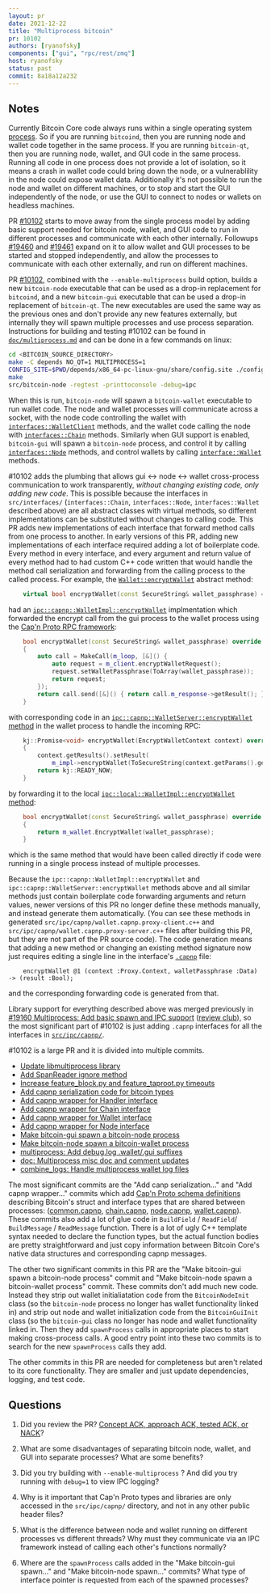 ```yaml
---
layout: pr
date: 2021-12-22
title: "Multiprocess bitcoin"
pr: 10102
authors: [ryanofsky]
components: ["gui", "rpc/rest/zmq"]
host: ryanofsky
status: past
commit: 8a18a12a232
---
```


## Notes

Currently Bitcoin Core code always runs within a single operating system
[process](https://en.wikipedia.org/wiki/Process_(computing)). So if you are
running `bitcoind`, then you are running node and wallet code together in the
same process. If you are running `bitcoin-qt`, then you are running node,
wallet, and GUI code in the same process. Running all code in one process does
not provide a lot of isolation, so it means a crash in wallet code could bring
down the node, or a vulnerablility in the node could expose wallet data.
Additionally it's not possible to run the node and wallet on different machines,
or to stop and start the GUI independently of the node, or use the GUI to
connect to nodes or wallets on headless machines.

PR [#10102](https://github.com/bitcoin/bitcoin/pull/10102) starts to move away
from the single process model by adding basic support needed for bitcoin node,
wallet, and GUI code to run in different processes and communicate with each
other internally. Followups
[#19460](https://github.com/bitcoin/bitcoin/pull/19460) and
[#19461](https://github.com/bitcoin/bitcoin/pull/19461) expand on it to allow
wallet and GUI processes to be started and stopped independently, and allow the
processes to communicate with each other externally, and run on different
machines.

PR [#10102](https://github.com/bitcoin/bitcoin/pull/10102), combined with the
`--enable-multiprocess` build option, builds a new `bitcoin-node` executable
that can be used as a drop-in replacement for `bitcoind`, and a new
`bitcoin-gui` executable that can be used a drop-in replacement of `bitcoin-qt`.
The new executables are used the same way as the previous ones and don't provide
any new features externally, but internally they will spawn multiple processes
and use process separation. Instructions for building and testing #10102 can be
found in
[`doc/multiprocess.md`](https://github.com/ryanofsky/bitcoin/blob/pr/ipc.168/doc/multiprocess.md#installation)
and can be done in a few commands on linux:

```bash
cd <BITCOIN_SOURCE_DIRECTORY>
make -C depends NO_QT=1 MULTIPROCESS=1
CONFIG_SITE=$PWD/depends/x86_64-pc-linux-gnu/share/config.site ./configure
make
src/bitcoin-node -regtest -printtoconsole -debug=ipc
```

When this is run, `bitcoin-node` will spawn a `bitcoin-wallet` executable to run
wallet code. The node and wallet processes will communicate across a socket,
with the node code controlling the wallet with
[`interfaces::WalletClient`](https://github.com/ryanofsky/bitcoin/blob/pr/ipc.168/src/interfaces/wallet.h#L310-L313)
methods, and the wallet code calling the node with
[`interfaces::Chain`](https://github.com/ryanofsky/bitcoin/blob/pr/ipc.168/src/interfaces/chain.h#L92)
methods. Similarly when GUI support is enabled, `bitcoin-gui` will spawn a
`bitcoin-node` process, and control it by calling
[`interfaces::Node`](https://github.com/ryanofsky/bitcoin/blob/pr/ipc.168/src/interfaces/node.h#L63-L64)
methods, and control wallets by calling
[`interface::Wallet`](https://github.com/ryanofsky/bitcoin/blob/pr/ipc.168/src/interfaces/wallet.h#L52-L53)
methods.

#10102 adds the plumbing that allows gui <-> node <-> wallet cross-process
communication to work transparently, *without changing existing code, only
adding new code*. This is possible because the interfaces in `src/interfaces/`
(`interfaces::Chain`, `interfaces::Node`, `interfaces::Wallet` described above)
are all abstract classes with virtual methods, so different implementations can
be substituted without changes to calling code. This PR adds new implementations
of each interface that forward method calls from one process to another. In
early versions of this PR, adding new implementations of each interface required
adding a lot of boilerplate code. Every method in every interface, and every
argument and return value of every method had to had custom C++ code written
that would handle the method call serialization and forwarding from the calling
process to the called process. For example, the
[`Wallet::encryptWallet`](https://github.com/ryanofsky/bitcoin/blob/pr/ipc.19/src/ipc/interfaces.h#L275)
abstract method:

```c++
    virtual bool encryptWallet(const SecureString& wallet_passphrase) = 0;
```

had an
[`ipc::capnp::WalletImpl::encryptWallet`](https://github.com/ryanofsky/bitcoin/blob/pr/ipc.19/src/ipc/capnp/interfaces.cpp#L205-L213)
implmentation which forwarded the encrypt call from the gui process to the
wallet process using the [Cap'n Proto RPC
framework](https://capnproto.org/cxxrpc.html):

```c++
    bool encryptWallet(const SecureString& wallet_passphrase) override
    {
        auto call = MakeCall(m_loop, [&]() {
            auto request = m_client.encryptWalletRequest();
            request.setWalletPassphrase(ToArray(wallet_passphrase));
            return request;
        });
        return call.send([&]() { return call.m_response->getResult(); });
    }
```

with corresponding code in an [`ipc::capnp::WalletServer::encryptWallet`
method](https://github.com/ryanofsky/bitcoin/blob/pr/ipc.19/src/ipc/capnp/server.cpp#L102-L107)
in the wallet process to handle the incoming RPC:

```c++
    kj::Promise<void> encryptWallet(EncryptWalletContext context) override
    {
        context.getResults().setResult(
            m_impl->encryptWallet(ToSecureString(context.getParams().getWalletPassphrase())));
        return kj::READY_NOW;
    }
```

by forwarding it to the local [`ipc::local::WalletImpl::encryptWallet`
method](https://github.com/ryanofsky/bitcoin/blob/pr/ipc.19/src/ipc/local/interfaces.cpp#L150-L153):

```c++
    bool encryptWallet(const SecureString& wallet_passphrase) override
    {
        return m_wallet.EncryptWallet(wallet_passphrase);
    }
```

which is the same method that would have been called directly if code were
running in a single process instead of multiple processes.

Because the `ipc::capnp::WalletImpl::encryptWallet` and
`ipc::capnp::WalletServer::encryptWallet` methods above and all similar methods
just contain boilerplate code forwarding arguments and return values, newer
versions of this PR no longer define these methods manually, and instead
generate them automatically. (You can see these methods in generated
`src/ipc/capnp/wallet.capnp.proxy-client.c++` and
`src/ipc/capnp/wallet.capnp.proxy-server.c++` files after building this PR, but
they are not part of the PR source code). The code generation means that adding
a new method or changing an existing method signature now just requires editing
a single line in the interface's
[`.capnp`](https://github.com/ryanofsky/bitcoin/blob/pr/ipc.168/src/ipc/capnp/wallet.capnp#L20)
file:

```capnproto
    encryptWallet @1 (context :Proxy.Context, walletPassphrase :Data) -> (result :Bool);
```

and the corresponding forwarding code is generated from that.

Library support for everything described above was merged previously in [#19160
Multiprocess: Add basic spawn and IPC
support](https://github.com/bitcoin/bitcoin/pull/19160) ([review
club](https://bitcoincore.reviews/19160)), so the most significant part of
#10102 is just adding `.capnp` interfaces for all the interfaces in
[`src/ipc/capnp/`](https://github.com/ryanofsky/bitcoin/tree/pr/ipc.168/src/ipc/capnp).

#10102 is a large PR and it is divided into multiple commits.

- [Update libmultiprocess library](https://github.com/bitcoin-core-review-club/bitcoin/commit/0d5a9187f53bd419c8e11a3388d08e690a78f8ec)
- [Add SpanReader ignore method](https://github.com/bitcoin-core-review-club/bitcoin/commit/bbb5c054d023fa840dcf57c818a5fb7c0ecaac17)
- [Increase feature_block.py and feature_taproot.py timeouts](https://github.com/bitcoin-core-review-club/bitcoin/commit/054909cffdb0c607321f8ef31d551a1d4f680b33)
- [Add capnp serialization code for bitcoin types](https://github.com/bitcoin-core-review-club/bitcoin/commit/b5f618f582499e15bd51883a102ad0e58beab033)
- [Add capnp wrapper for Handler interface](https://github.com/bitcoin-core-review-club/bitcoin/commit/36ed7095398c4811898aa1c3d3f8d42b63e4b432)
- [Add capnp wrapper for Chain interface](https://github.com/bitcoin-core-review-club/bitcoin/commit/b131a8005b41b8bf6866e7c4383f732fc6ddbfe6)
- [Add capnp wrapper for Wallet interface](https://github.com/bitcoin-core-review-club/bitcoin/commit/e944743422dda816ece691569602f0a2bb67a1a7)
- [Add capnp wrapper for Node interface](https://github.com/bitcoin-core-review-club/bitcoin/commit/8cfe45d5e0f54ce88e5278856b861f02f75af1b8)
- [Make bitcoin-gui spawn a bitcoin-node process](https://github.com/bitcoin-core-review-club/bitcoin/commit/11df1f8701f4f693b0c2fbdc0000649a625ec150)
- [Make bitcoin-node spawn a bitcoin-wallet process](https://github.com/bitcoin-core-review-club/bitcoin/commit/188de5680348dfb6993d4f8c0a43437eb1436ffd)
- [multiprocess: Add debug.log .wallet/.gui suffixes](https://github.com/bitcoin-core-review-club/bitcoin/commit/0f736c1f272c23a9ab1d3c0f915f1ba855c28d32)
- [doc: Multiprocess misc doc and comment updates](https://github.com/bitcoin-core-review-club/bitcoin/commit/794ede45a9e2dd685a564fc59e02d26e7287a78a)
- [combine_logs: Handle multiprocess wallet log files](https://github.com/bitcoin-core-review-club/bitcoin/commit/8a18a12a23277c64e2af05867607ed4471b1a692)

The most significant commits are the "Add canp serialization..." and "Add capnp
wrapper..." commits which add [Cap'n Proto schema
definitions](https://capnproto.org/language.html) describing Bitcoin's struct
and interface types that are shared between processes:
([common.capnp](https://github.com/ryanofsky/bitcoin/blob/pr/ipc.168/src/ipc/capnp/common.capnp),
[chain.capnp](https://github.com/ryanofsky/bitcoin/blob/pr/ipc.168/src/ipc/capnp/chain.capnp),
[node.capnp](https://github.com/ryanofsky/bitcoin/blob/pr/ipc.168/src/ipc/capnp/node.capnp),
[wallet.capnp](https://github.com/ryanofsky/bitcoin/blob/pr/ipc.168/src/ipc/capnp/wallet.capnp)).
These commits also add a lot of glue code in `BuildField` / `ReadField`/
`BuildMessage` / `ReadMessage` function. There is a lot of ugly C++ template
syntax needed to declare the function types, but the actual function bodies are
pretty straightforward and just copy information between Bitcoin Core's native
data structures and corresponding capnp messages.

The other two significant commits in this PR are the "Make bitcoin-gui spawn a
bitcoin-node process" commit and "Make bitcoin-node spawn a bitcoin-wallet
process" commit. These commits don't add much new code. Instead they strip out
wallet initialiatation code from the `BitcoinNodeInit` class (so the
`bitcoin-node` process no longer has wallet functionality linked in) and strip
out node and wallet initialization code from the `BitcoinGuiInit` class (so the
`bitcoin-gui` class no longer has node and wallet functionality linked in. Then
they add `spawnProcess` calls in appropriate places to start making
cross-process calls. A good entry point into these two commits is to search for
the new `spawnProcess` calls they add.

The other commits in this PR are needed for completeness but aren't related to
its core functionality. They are smaller and just update dependencies, logging,
and test code.

## Questions

1. Did you review the PR? [Concept ACK, approach ACK, tested ACK, or NACK](https://github.com/bitcoin/bitcoin/blob/master/CONTRIBUTING.md#peer-review)?

2. What are some disadvantages of separating bitcoin node, wallet, and GUI into separate processes?
   What are some benefits?

3. Did you try building with `--enable-multiprocess` ? And did you try running with `debug=1` to
   view IPC logging?

4. Why is it important that Cap'n Proto types and libraries are only accessed in the
   `src/ipc/capnp/` directory, and not in any other public header files?

5. What is the difference between node and wallet running on different processes vs different
   threads? Why must they communicate via an IPC framework instead of calling each other's functions
   normally?

6. Where are the `spawnProcess` calls added in the "Make bitcoin-gui spawn..." and "Make
   bitcoin-node spawn..." commits? What type of interface pointer is requested from each of the
   spawned processes?

<!--TODO logs after meeting
## Meeting Log

{% irc %}
17:00 <ryanofsky> #startmeeting
17:00 <ryanofsky> Hi!
17:00 <lightlike> hi
17:00 <ryanofsky> Today going to review Multiprocess bitcoin https://bitcoincore.reviews/10102
17:00 <b10c> hi
17:00 <michaelfolkson> hi
17:00 <svav> Hi
17:01 <ryanofsky> Hi and first question is the usual who's here and did you did you review the PR? (Concept ACK, approach ACK, tested ACK, or NACK)
17:02 <lightlike> concept ACK, looked at it but not too much in-depth
17:02 <b10c> I haven't managed to look closer, but concept ACK
17:02 <michaelfolkson> Yeah all the ACKs from me from what I've done so far
17:02 <ryanofsky> Also wondering if there were parts of the description or implementation that could be explained better? Things that were confusing?
17:02 <svav> I read the notes
17:03 <michaelfolkson> I guess this particular PR has been open for years and has hundreds of comments that are hard to read due to GitHub
17:04 <ryanofsky> Yeah, but if people mostly think purpose is clear and top description is clear I'm happy
17:05 <svav> One thing I would say is interfaces::WalletClient  and interface::Wallet are very similarly named, so you don't get any hint of what is different about them.
17:06 <ryanofsky> Right WalletClient is the interface the bitcoin-node uses to control bitcoin-wallet, Walelt is the interface bitcoin-gui uses to control bitcoin-wallet
17:06 <michaelfolkson> Just wasn't clear to me initially whether this was a PR covering the whole project or a prototype or whether it was just one PR in a series
17:06 <michaelfolkson> It is the latter but in that case I don't know how it has been open for years in that case :)
17:07 <ryanofsky> I wonder what a better name for WalletClient might be. Really it only exists for backwards compatability so bitcoin-node will continue to load wallets by default. More ideally bitcoin-wallet would just connect to node, I think
17:08 <ryanofsky> It's not the whole project, or a prototype. It's base cross-process functionality that features can be built on later
17:08 <svav> ryanofsky: I guess what I am saying is from the names, you can't tell that one is for use by the Node, and the other for use by the GUI
17:09 <michaelfolkson> But it needed all the previous PRs in the project to be merged first right? https://github.com/bitcoin/bitcoin/projects/10
17:09 <svav> ryanofsky: So, it might be something that could create confusion
17:09 <ryanofsky> svav, do you think interfaces::Wallet is not a good name for the interface used to control a Wallet? It seems to me interfaces::Wallet is a good name, but only WalletClient is the bad name
17:10 <ryanofsky> michaelfolkson, that's right it has a lot of dependencies that were merged previously
17:11 <ryanofsky> Q2 is What are some disadvantages of separating bitcoin node, wallet, and GUI into separate processes? What are some benefits?
17:11 <michaelfolkson> For what its worth I think the names are fine as well they are well documented (ideally both in the code and in the separate multiprocess doc)
17:12 <michaelfolkson> *as long as they are
17:12 <ryanofsky> That's good, always looking for ideas of better names and things that are missing from docs
17:13 <svav> Well, as a suggestion, you could have interfaces::WalletForNode and interface::WalletForGUI so they are differentiated. I'm just saying at the moment, they both seem very similar.
17:14 <lightlike> i'd say one disadvantage is that it's slower if things get serialized at one process, sent over a socket, deserialized by the another process
17:14 <svav> One disadvantage of separation might be there is more code to maintain.
17:14 <ryanofsky> Thanks svav! Yes ForXXX would be possible convention to use for interface names
17:15 <michaelfolkson> +1
17:15 <ryanofsky> lightlike, yes it adds more code, more dependencies, strictly worse performance
17:15 <michaelfolkson> Lots of work too :)
17:16 <ryanofsky> Well work is in the benefits column for me
17:16 <svav> The advantages as said in the notes are greater resilience, as node fault will not bring down wallet and vice versa.
17:16 <lightlike> advantages: there could be alternative implementations for parts, such as GUI or wallet; separating code like this makes it easier to be sure that parts that should be independent really are
17:17 <ryanofsky> Yeah main thing I like about it is it forces codebase to be more modular, and can let you run a node continuosly and connect wallets and gui instances to it as needed
17:17 <ryanofsky> Q3 Did you try building with `--enable-multiprocess` ? And did you try running with `-debug=1` to view IPC logging?
17:18 <ryanofsky> (and feel free to keep going on Q2 if more to say there)
17:19 <lightlike> yes, building and running on regtest worked fine for me.
17:19 <michaelfolkson> Q3 - Yes I ran on regtest and signet
17:19 <michaelfolkson> I wasn't sure what I'd see. Like should the wallet only communicate the node when the wallet wants to make a transaction or wants to know its balance
17:20 <michaelfolkson> But there was so many log messages it was also hard to see specific logs when you made a specific action
17:21 <michaelfolkson> I think Sjors said that in a comment too
17:21 <ryanofsky> michaelfolkson, yeah, there is a lot of crosstalk between the processes, especially when you use the GUI
17:22 <ryanofsky> It just shows all the places where gui, node, and wallet are notifying or polling each other
17:22 <ryanofsky> michaelfolkson, I wonder if this is unexpected, or you see it as a problem
17:23 <ryanofsky> To me purpose of IPC logging is just to debug IPC, but if you want to use it for other things then it could be a problem
17:24 <michaelfolkson> I guess in an idealized world there would be less cross talk and they would only talk when absolutely necessary or when they need something. But in reality we are dealing with Satoshi's inheritance so I'm not sure what the idealized state would be
17:25 <michaelfolkson> A oversimplification would be the wallet only hears from the node say every block? Or if the wallet wants to make a transaction or hasn't figured out the UTXOs it controls
17:26 <ryanofsky> michaelfolkson, very much agree. I think removing the most egregious polling is probably low hanging fruit for cleanup prs (independent of anything in 10102), and would also be good for improving gui performance
17:27 <ryanofsky> michaelfolkson, well the wallet also needs to know about every transaction added to the mempool to see if it's relevant
17:28 <michaelfolkson> ryanofsky: Right for zero conf transactions
17:28 <ryanofsky> Exactly, yes
17:29 <michaelfolkson> And the node has to ask the wallet if it is interested in every transaction as the node doesn't know any prior keys, addresses. I guess that's a lot of chatter in itself
17:30 <lightlike> are the objects that are exchanged displayed in Cap'n'Protos serialization format? I see lots of hex code in my logs.
17:30 <ryanofsky> Any object that can be sent in bitcoin's native serialization format is serialized that way, and displayed as hex
17:31 <ryanofsky> UniValue objects are sent as JSON. A few objects that don't have bitcoin serialize methods are serialized as capnproto structs
17:32 <ryanofsky> A good example of the last case is NodeStats https://github.com/ryanofsky/bitcoin/blob/pr/ipc.168/src/ipc/capnp/node.capnp#L139
17:33 <ryanofsky> Q4 is semirelated
17:33 <ryanofsky> Q4 Why is it important that Cap'n Proto types and libraries are only accessed in the `src/ipc/capnp/` directory, and not in any other public header files?
17:35 <michaelfolkson> Don't know... so it doesn't impact non-multiprocess users?
17:35 <lightlike> 1) its better to keep it in one place so we can easily add alternatives to capnproto, 2) to be able to still build bitcoind without having capnproto installed
17:37 <ryanofsky> Yes to both. Goal is to make it possible to run without multiprocess code, and make the dependency confined and easier to replace if needed
17:38 <ryanofsky> Q5 What is the difference between node and wallet running on different processes vs different threads? Why must they communicate via an IPC framework instead of calling each other's functions normally?
17:38 <lightlike> are there plans of moving towards multi-process only in the long term?
17:40 <michaelfolkson> That would require https://github.com/chaincodelabs/libmultiprocess in the Core repo right?
17:40 <ryanofsky> What would advantages / disadvantages be?
17:41 <michaelfolkson> So threads run in shared memory space whereas processes run in separate memory spaces https://stackoverflow.com/questions/200469/what-is-the-difference-between-a-process-and-a-thread
17:41 <ryanofsky> michaelfolkson, that's probably true, but I think kind of a project management question more than a technical one
17:41 <lightlike> Maybe it reduces code complexity not to have to maintain code for both options? But I'm not sure about specifics.
17:41 <ryanofsky> lightlike, yeah I think that's the way I see it
17:42 <michaelfolkson> If there are trade-offs you kinda need to support both
17:42 <ryanofsky> No reason to require multiprocess unless you are really going to separate code into different projects
17:43 <lightlike> But I guess if the loss of performance is significant, it's not really an option anyway?
17:43 <ryanofsky> Right I'm also assuming supporting multiprocess + single process with everything in one repo is not more work than just supporting multiprocess
17:44 <michaelfolkson> For the security benefits of separation you want separate processes rather than separate threads
17:44 <svav> If you have multi-process, why do you have to keep single process?
17:44 <lightlike> did you try IBD with multiprocess and compare the performance?
17:45 <ryanofsky> lightlike, that would be a good experiment. I think there should be no change in performance really unless the wallet is somehow slowing down IBD
17:45 <michaelfolkson> Have to add Core multiprocess to Jameson Lopp's node performance reviews :)
17:46 <ryanofsky> svav, you don't have to keep single process, but dropping support for single process removes very little code
17:46 <michaelfolkson> https://blog.lopp.net/2020-bitcoin-node-performance-tests/
17:46 <ryanofsky> 10102 almost strictly adds code and changes very little existing code
17:48 <michaelfolkson> svav: If users like the trade-offs offered by single process rather than multiprocess you shouldn't take it away (assuming the trade-offs are significant)
17:48 <ryanofsky> In general on performance, I think most of the loss is caused by unnecessary cross talk, not necessary overhead
17:48 <lightlike> if not IBD, are there any specific things/user actions where you would expect a notable performance loss?
17:49 <ryanofsky> lightlike, that's a good question. I guess I'd expect performance loss in random weird places
17:50 <ryanofsky> Especially the GUI does a lot of weird things querying a lot of unnecessary information from the wallet
17:50 <ryanofsky> I wouldn't be surprised if IBD was slow, or if some other random thing was slow
17:52 <ryanofsky> Q6 is a code question
17:52 <ryanofsky> Q6 Where are the `spawnProcess` calls added in the "Make bitcoin-gui spawn..." and "Make bitcoin-node spawn..." commits? What type of interface pointer is requested from each of the spawned processes?
17:53 <ryanofsky> https://github.com/bitcoin/bitcoin/pull/10102/commits/11df1f8701f4f693b0c2fbdc0000649a625ec150
17:53 <ryanofsky> https://github.com/bitcoin/bitcoin/pull/10102/commits/188de5680348dfb6993d4f8c0a43437eb1436ffd
17:54 <lightlike> wallet/init.cpp the wallet is spawned when it didn't already exist
17:54 <ryanofsky> lightlike, yes exactly
17:54 <lightlike> I think the requested pointer is std::unique_ptr<interfaces::Init>
17:54 <ryanofsky> Yes!
17:55 <lightlike> will that wallet init code try something if we compile without a wallet?
17:55 <ryanofsky> If you are running `bitcoind` executable `auto wallet_client = node.init->makeWalletClient(*node.chain);` is not null, so no need to call spawnProcess
17:56 <ryanofsky> lightlike, if compiled with --disable-wallet, this code isn't compiled at all, and src/dummywallet.cpp is used instead
17:56 <lightlike> ah, thanks!
17:56 <michaelfolkson> So --enable-multiprocess and --disable-wallet configure options
17:56 <ryanofsky> If you are running `bitcoin-node` `wallet_client` is null, so call to spawnProcess is made instead
17:57 <ryanofsky> The idea is bitcoind has wallet code linked in, doesn't need to spawn anything. bitcoin-node doesn't have wallet code linked in so needs to spawn a bitcoin-wallet process
17:58 <ryanofsky> Regardless of which happens, the node code calls wallet code with an interfaces::WalletClient pointer
17:58 <ryanofsky> But in one case the calls do IPC communicate, in the other case IPC is skipped and everything happen locally
18:00 <lightlike> That makes sense!
18:00 <ryanofsky> Hours up but feel free to ask me any questions. I learned I need to actually do something about the WalletClient name (this complaint has been made before!)
18:01 <lightlike> thanks ryanofsky, that was really interesting!
18:01 <ryanofsky> Thanks you for putting in work to understand this and bringing up great points!
18:02 <svav> Thanks ryanofsky and all
18:02 <ryanofsky> Maybe WalletLoader would be a good name instead of WalletClient...
18:03 <michaelfolkson> One final question. Could you re-introduce non security critical shared state between the wallet and node just for say addresses that the wallet is tracking? To reduce the chatter?
18:04 <michaelfolkson> I get it is going back in the opposite direction (!) but just wondering if there is a grey area that is optimal
18:04 <ryanofsky> michaelfolkson, yes that would be possible and it could reduce amount of traffic substantially
18:04 <lightlike> michaelfolkson: you mean as an alternative way enabled only for non-multiprocess builds? wouldn't otherwise the multiprocess build be impossible?
18:05 <ryanofsky> lightlike, probably you would only do this for multiprocess builds and leave single process case alone
18:06 <michaelfolkson> Would a multiprocess build with some limited shared state between multiple processes be impossible?
18:06 <ryanofsky> wallet code would tell node code what addresses it cares about
18:07 <lightlike> isn't one idea of the mulitprocess build that it could also apply in situations where sharing state in other ways would be physically impossible (like different processes running on different computers)?
18:07 <michaelfolkson> The shared state could be stored on both machines?!
18:07 <ryanofsky> Easiest way to implement shared state would be to have it reside inside the bitcoin-node process. Of course it would be technically possible to have it somewhere else too though
18:08 <ryanofsky> lightlike, I think I'm just talking about "shared state" at a high level, like what information each process knows about. Not shared memory literally
18:09 <lightlike> oh ok, understood, i thought about shared memory.
18:10 <ryanofsky> Yeah, I would avoid using shared memory / shared files by default unless there was some big advantage to using that because it adds many limitations
18:13 <michaelfolkson> The wallet can't do anything without the node so it is not like the wallet process can continue doing useful stuff if the node goes down. So the wallet giving the node a bit of extra information that isn't strictly node information could make sense
18:13 <michaelfolkson> Anyway, really interesting. Many thanks ryanofsky (for all your work on this)
18:14 <ryanofsky> Thank you!
18:15 <michaelfolkson> There's some interesting process rearchitecture going on in c-lightning too. I'm also struggling to understand that :)
18:15 <michaelfolkson> https://btctranscripts.com/c-lightning/2021-11-29-developer-call/#rearchitecting-c-lightning-daemons
18:18 <ryanofsky> Thanks for pointers, interesting to know about ibd and clightning stuff
18:19 <michaelfolkson> Although that is daemons vs processes
18:19 * michaelfolkson looks up definitions
18:19 <sipa> a daemon is a background process
18:19 <sipa> the "d" in bitcoind stands for daemon
18:20 <michaelfolkson> Right but the foreground, background thing isn't clear to me
18:20 <sipa> like: you don't see it running
18:21 <sipa> you start it, it keeps running in the background
18:21 <sipa> but it doesn't show a GUI, or occupy your terminal
18:23 <lightlike> a bit weird though that bitcoind needs an additional "-daemon" argument in order to actually be a daemon :)
18:23 <sipa> True!
18:23 <michaelfolkson> Ha
18:48 <ryanofsky> FWIW, made pr to rename WalletClient https://github.com/bitcoin/bitcoin/pull/23842
{% endirc %}
